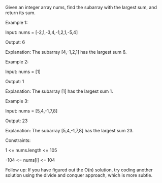 Given an integer array nums, find the subarray with the largest sum, and return its sum.

Example 1:

Input: nums = [-2,1,-3,4,-1,2,1,-5,4]

Output: 6

Explanation: The subarray [4,-1,2,1] has the largest sum 6.

Example 2:

Input: nums = [1]

Output: 1

Explanation: The subarray [1] has the largest sum 1.

Example 3:

Input: nums = [5,4,-1,7,8]

Output: 23

Explanation: The subarray [5,4,-1,7,8] has the largest sum 23.
 
Constraints:

1 <= nums.length <= 105

-104 <= nums[i] <= 104

Follow up: If you have figured out the O(n) solution, try coding another solution using the divide and conquer approach, which is more subtle.